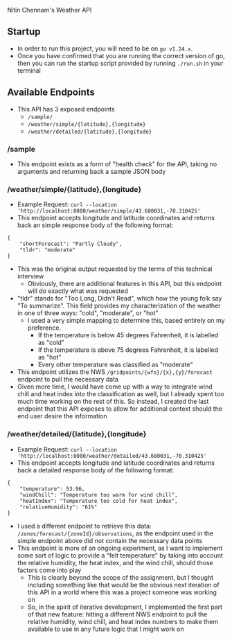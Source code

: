 Nitin Chennam's Weather API

## Startup
- In order to run this project, you will need to be on `go v1.24.x`. 
- Once you have confirmed that you are running the correct version of go, then you can run the startup script provided by running `./run.sh` in your terminal

## Available Endpoints
- This API has 3 exposed endpoints
    - `/sample/`
    - `/weather/simple/{latitude},{longitude}`
    - `/weather/detailed/{latitude},{longitude}`

### /sample
- This endpoint exists as a form of "health check" for the API, taking no arguments and returning back a sample JSON body 

### /weather/simple/{latitude},{longitude}
- Example Request: `curl --location 'http://localhost:8080/weather/simple/43.680031,-70.310425'`
- This endpoint accepts longitude and latitude coordinates and returns back an simple response body of the following format:

```
{
	"shortForecast": "Partly Cloudy",
	"tldr": "moderate"
}
```
- This was the original output requested by the terms of this technical interview
    - Obviously, there are additional features in this API, but this endpoint will do exactly what was requested
- "tldr" stands for "Too Long, Didn't Read", which how the young folk say "To summarize". This field provides my characterization of the weather in one of three ways: "cold", "moderate", or "hot"
    - I used a very simple mapping to determine this, based entirely on my preference. 
        - If the temperature is below 45 degrees Fahrenheit, it is labelled as "cold"
        - If the temperature is above 75 degrees Fahrenheit, it is labelled as "hot"
        - Every other temperature was classified as "moderate"
- This endpoint utilizes the NWS `/gridpoints/{wfo}/{x},{y}/forecast` endpoint to pull the necessary data
- Given more time, I would have come up with a way to integrate wind chill and heat index into the classification as well, but I already spent too much time working on the rest of this. So instead, I created the last endpoint that this API exposes to allow for additional context should the end user desire the information

### /weather/detailed/{latitude},{longitude}
- Example Request: `curl --location 'http://localhost:8080/weather/detailed/43.680031,-70.310425'`
- This endpoint accepts longitude and latitude coordinates and returns back a detailed response body of the following format:

```
{
	"temperature": 53.96,
	"windChill": "Temperature too warm for wind chill",
	"heatIndex": "Temperature too cold for heat index",
	"relativeHumidity": "61%"
}
```
- I used a different endpoint to retrieve this data: `/zones/forecast/{zoneId}/observations`, as the endpoint used in the simple endpoint above did not contain the necessary data points
- This endpoint is more of an ongoing experiment, as I want to implement some sort of logic to provide a "felt temperature" by taking into account the relative humidity, the heat index, and the wind chill, should those factors come into play
    - This is clearly beyond the scope of the assignment, but I thought including something like that would be the obvious next iteration of this API in a world where this was a project someone was working on
    - So, in the spirit of iterative development, I implemented the first part of that new feature: hitting a different NWS endpoint to pull the relative humidity, wind chill, and heat index numbers to make them available to use in any future logic that I might work on